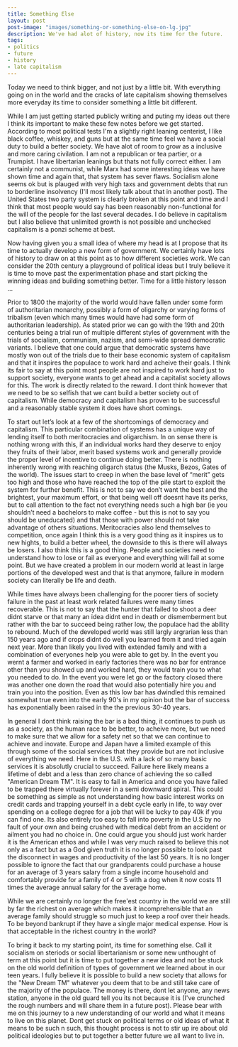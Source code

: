 ```yaml
---
title: Something Else
layout: post
post-image: "images/something-or-something-else-on-lg.jpg"
description: We've had alot of history, now its time for the future.
tags:
- politics
- future
- history
- late capitalism
---
```


Today we need to think bigger, and not just by a little bit. With everything going on in the world and the cracks of late capitalism showing themselves more everyday its time to consider something a little bit different. 

While I am just getting started publicly writing and puting my ideas out there I think its important to make these few notes before we get started. According to most political tests I'm a slightly right leaning centerist, I like black coffee, whiskey, and guns but at the same time feel we have a social duty to build a better society. We have alot of room to grow as a inclusive and more caring civilation. I am not a republican or tea partier, or a Trumpist. I have libertarian leanings but thats not fully correct either. I am certainly not a communist, while Marx had some interesting ideas we have shown time and again that, that system has sever flaws. Socialism alone seems ok but is plauged with very high taxs and government debts that run to borderline insolvency (I'll most likely talk about that in another post). The United States two party system is clearly broken at this point and time and I think that most people would say has been reasonably non-functional for the will of the people for the last several decades. I do believe in capitalism but I also believe that unlimited growth is not possible and unchecked capitalism is a ponzi scheme at best.

Now having given you a small idea of where my head is at I propose that its time to actually develop a new form of government. We certainly have lots of history to draw on at this point as to how different societies work. We can consider the 20th century a playground of political ideas but I truly believe it is time to move past the experimentation phase and start picking the winning ideas and building something better. Time for a little history lesson ...

Prior to 1800 the majority of the world would have fallen under some form of authoritarian monarchy, possibly a form of oligarchy or varying forms of tribalism (even which many times would have had some form of authoritarian leadership). As stated prior we can go with the 19th and 20th centuries being a trial run of multiple different styles of government with the trials of socialism, communism, nazism, and semi-wide spread democratic variants. I believe that one could argue that democratic systems have mostly won out of the trials due to their base economic system of capitalism and that it inspires the populace to work hard and acheive their goals. I think its fair to say at this point most people are not inspired to work hard just to support society, everyone wants to get ahead and a capitalist society allows for this. The work is directly related to the reward. I dont think however that we need to be so selfish that we cant build a better society out of capitalism. While democracy and capitalism has proven to be successful and a reasonably stable system it does have short comings. 

To start out let’s look at a few of the shortcomings of democracy and capitalism. This particular combination of systems has a unique way of lending itself to both meritocracies and oligarchism. In on sense there is nothing wrong with this, if an individual works hard they deserve to enjoy they fruits of their labor, merit based systems work and generally provide the proper level of incentive to continue doing better. There is nothing inherently wrong with reaching oligarch status (the Musks, Bezos, Gates of the world). The issues start to creep in when the base level of “merit” gets too high and those who have reached the top of the pile start to exploit the system for further benefit. This is not to say we don’t want the best and the brightest, your maximum effort, or that being well off doesnt have its perks, but to call attention to the fact not everything needs such a high bar (ie you shouldn’t need a bachelors to make coffee - but this is not to say you should be uneducated) and that those with power should not take advantage of others situations. Meritocracies also lend themselves to competition, once again I think this is a very good thing as it inspires us to new hights, to build a better wheel, the downside to this is there will always be losers. I also think this is a good thing. People and societies need to understand how to lose or fail as everyone and everything will fail at some point. But we have created a problem in our modern world at least in large portions of the developed west and that is that anymore, failure in modern society can literally be life and death. 

While times have always been challenging for the poorer tiers of society failure in the past at least work related failures were many times recoverable. This is not to say that the hunter that failed to shoot a deer didnt starve or that many an idea didnt end in death or dismemberment but rather with the bar to succeed being rather low, the populace had the ability to rebound. Much of the developed world was still largly argrarian less than 150 years ago and if crops didnt do well you learned from it and tried again next year. More than likely you lived with extended family and with a combination of everyones help you were able to get by. In the event you wernt a farmer and worked in early factories there was no bar for entrance other than you showed up and worked hard, they would train you to what you needed to do. In the event you were let go or the factory closed there was another one down the road that would also potentially hire you and train you into the position. Even as this low bar has dwindled this remained somewhat true even into the early 90's in my opinion but the bar of success has exponentially been raised in the the previous 30-40 years.

In general I dont think raising the bar is a bad thing, it continues to push us as a society, as the human race to be better, to acheive more, but we need to make sure that we allow for a safety net so that we can continue to achieve and inovate. Europe and Japan have a limited example of this through some of the social services that they provide but are not inclusive of everything we need. Here in the U.S. with a lack of so many basic services it is absolutly crucial to succeed. Failure here likely means a lifetime of debt and a less than zero chance of achieving the so called "American Dream TM". It is easy to fail in America and once you have failed to be trapped there virtually forever in a semi downward spiral. This could be something as simple as not understanding how basic interest works on credit cards and trapping yourself in a debt cycle early in life, to way over spending on a college degree for a job that will be lucky to pay 40k if you can find one. Its also entirely too easy to fall into poverty in the U.S by no fault of your own and being crushed with medical debt from an accident or ailment you had no choice in. One could argue you should just work harder it is the American ethos and while I was very much raised to believe this not only as a fact but as a God given truth it is no longer possible to look past the disconnect in wages and productivity of the last 50 years. It is no longer possible to ignore the fact that our grandparents could purchase a house for an average of 3 years salary from a single income household and comfortably provide for a family of 4 or 5 with a dog when it now costs 11 times the average annual salary for the average home.

While we are certainly no longer the free'est country in the world we are still by far the richest on average which makes it incomprehensible that an average family should struggle so much just to keep a roof over their heads. To be beyond bankrupt if they have a single major medical expense. How is that acceptable in the richest country in the world?

To bring it back to my starting point, its time for something else. Call it socialism on steriods or social libertarianism or some new unthought of term at this point but it is time to put together a new idea and not be stuck on the old world definition of types of government we learned about in our teen years. I fully believe it is possible to build a new society that allows for the "New Dream TM" whatever you deem that to be and still take care of the majority of the populace. The money is there, dont let anyone, any news station, anyone in the old guard tell you its not because it is (I've crunched the rough numbers and will share them in a future post). Please bear with me on this journey to a new understanding of our world and what it means to live on this planet. Dont get stuck on political terms or old ideas of what it means to be such n such, this thought process is not to stir up ire about old political ideologies but to put together a better future we all want to live in.





















